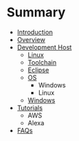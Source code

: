 # Summary

* [Introduction](README.md)
* [Overview](documentation.md)
* [Development Host](awsmd.md)
   * [Linux](linux.md)
   * [Toolchain](toolchain.md)
   * [Eclipse](eclipse.md)
   * [OS](os.md)
       * Windows
       * Linux
   * [Windows](windows.md)
* [Tutorials](tutorials.md)
   * AWS
   * Alexa
* [FAQs](faqs.md)

